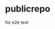 # publicrepo
for e2e test






































































































































































































































































































































































































































































































































































































































































































































































































































































































































































































































































































































































































































































































































































































































































































































































































































































































































































































































































































































































































































































































































































































































































































































